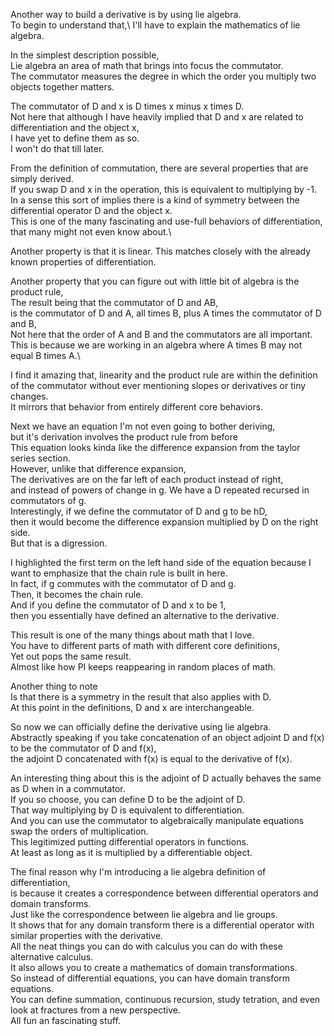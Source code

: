 Another way to build a derivative is by using lie algebra.\
To begin to understand that,\ 
I'll have to explain the mathematics of lie algebra.

In the simplest description possible,\
Lie algebra an area of math that brings into focus the commutator.\
The commutator measures the degree in which the order you multiply two objects together matters.

The commutator of D and x is D times x minus x times D.\
Not here that although I have heavily implied that D and x are related to differentiation and the object x,\
I have yet to define them as so.\
I won't do that till later.

From the definition of commutation, there are several properties that are simply derived.\
If you swap D and x in the operation, this is equivalent to multiplying by -1.\
In a sense this sort of implies there is a kind of symmetry between the differential operator D and the object x.\
This is one of the many fascinating and use-full behaviors of differentiation, that many might not even know about.\

Another property is that it is linear. This matches closely with the already known properties of differentiation.

Another property that you can figure out with little bit of algebra is the product rule,\
The result being that the commutator of D and AB,\
is the commutator of D and A, all times B, plus A times the commutator of D and B,\
Not here that the order of A and B and the commutators are all important.\
This is because we are working in an algebra where A times B may not equal B times A.\

I find it amazing that, linearity and the product rule are within the definition of the commutator without ever mentioning slopes or derivatives or tiny changes.\
It mirrors that behavior from entirely different core behaviors.

Next we have an equation I'm not even going to bother deriving,\
but it's derivation involves the product rule from before\
This equation looks kinda like the difference expansion from the taylor series section.\
However, unlike that difference expansion,\
The derivatives are on the far left of each product instead of right,\
and instead of powers of change in g. We have a D repeated recursed in commutators of g.\
Interestingly, if we define the commutator of D and g to be hD,\
then it would become the difference expansion multiplied by D on the right side.\
But that is a digression.

I highlighted the first term on the left hand side of the equation because I want to emphasize that the chain rule is built in here.\
In fact, if g commutes with the commutator of D and g.\
Then, it becomes the chain rule.\
And if you define the commutator of D and x to be 1,\
then you essentially have defined an alternative to the derivative.

This result is one of the many things about math that I love.\
You have to different parts of math with different core definitions,\
Yet out pops the same result.\
Almost like how PI keeps reappearing in random places of math.

Another thing to note\
Is that there is a symmetry in the result that also applies with D.\
At this point in the definitions, D and x are interchangeable.

So now we can officially define the derivative using lie algebra.\
Abstractly speaking if you take concatenation of an object adjoint D and f(x) to be the commutator of D and f(x),\
the adjoint D concatenated with f(x) is equal to the derivative of f(x).

An interesting thing about this is the adjoint of D actually behaves the same as D when in a commutator.\
If you so choose, you can define D to be the adjoint of D. \
That way multiplying by D is equivalent to differentiation.\
And you can use the commutator to algebraically manipulate equations swap the orders of multiplication.\
This legitimized putting differential operators in functions.\
At least as long as it is multiplied by a differentiable object.

The final reason why I'm introducing a lie algebra definition of differentiation,\
is because it creates a correspondence between differential operators and domain transforms.\
Just like the correspondence between lie algebra and lie groups.\
It shows that for any domain transform there is a differential operator with similar properties with the derivative.\
All the neat things you can do with calculus you can do with these alternative calculus.\
It also allows you to create a mathematics of domain transformations.\
So instead of differential equations, you can have domain transform equations.\
You can define summation, continuous recursion, study tetration, and even look at fractures from a new perspective.\
All fun an fascinating stuff. 


